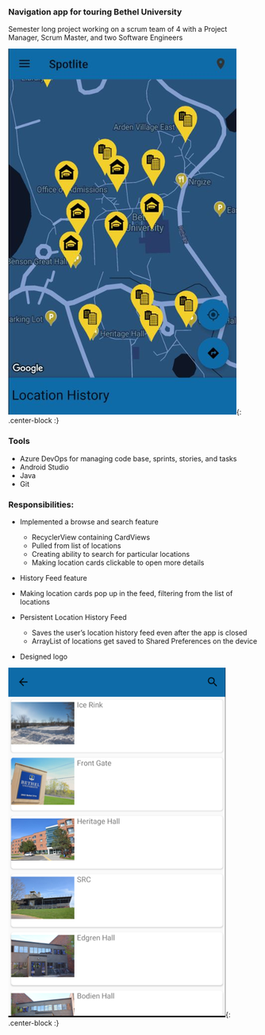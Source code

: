 ### Navigation app for touring Bethel University
Semester long project working on a scrum team of 4 with a Project Manager, Scrum Master, and two Software Engineers

![map](spotlite-map.JPG){: .center-block :}

### Tools
- Azure DevOps for managing code base, sprints, stories, and tasks
- Android Studio
- Java
- Git


### Responsibilities:
- Implemented a browse and search feature
    - RecyclerView containing CardViews
    - Pulled from list of locations
    - Creating ability to search for particular locations
    - Making location cards clickable to open more details

- History Feed feature
 - Making location cards pop up in the feed, filtering from the list of locations
- Persistent Location History Feed
    - Saves the user’s location history feed even after the app is closed
    - ArrayList of locations get saved to Shared Preferences on the device
- Designed logo


![browse](https://github.com/kkrohn18/kkrohn18.github.io/blob/master/img/spotlite-browse.png){: .center-block :}

